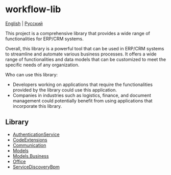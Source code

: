 # workflow-lib 

[English](README.md) | [Русский](README.ru.md)

This project is a comprehensive library that provides a wide range of functionalities for ERP/CRM systems. 

Overall, this library is a powerful tool that can be used in ERP/CRM systems to streamline and automate various business processes. 
It offers a wide range of functionalities and data models that can be customized to meet the specific needs of any organization.

Who can use this library:
- Developers working on applications that require the functionalities provided by the library could use this application. 
- Companies in industries such as logistics, finance, and document management could potentially benefit from using applications that incorporate this library.

## Library

- [AuthenticationService](src/AuthenticationService/README.md)
- [CodeExtensions](src/CodeExtensions/README.md)
- [Communication](src/Communication/README.md)
- [Models](src/Models/README.md)
- [Models.Business](src/Models.Business/README.md)
- [Office](src/Office/README.md)
- [ServiceDiscoveryBpm](src/ServiceDiscoveryBpm/README.md)

